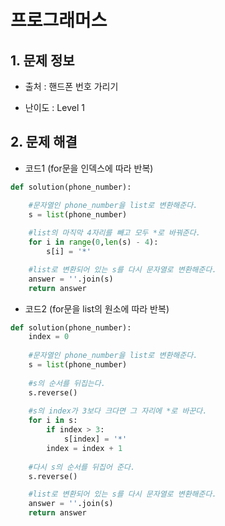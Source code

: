 # 프로그래머스  

## 1. 문제 정보

- 출처 : 핸드폰 번호 가리기

- 난이도 : Level 1

## 2. 문제 해결

- 코드1 (for문을 인덱스에 따라 반복)
```python
def solution(phone_number):

    #문자열인 phone_number을 list로 변환해준다.
    s = list(phone_number)
    
    #list의 마직막 4자리를 빼고 모두 *로 바꿔준다.
    for i in range(0,len(s) - 4):
        s[i] = '*'

    #list로 변환되어 있는 s를 다시 문자열로 변환해준다.
    answer = ''.join(s)
    return answer
```   
   
- 코드2 (for문을 list의 원소에 따라 반복)
```python
def solution(phone_number):
    index = 0
    
    #문자열인 phone_number을 list로 변환해준다.
    s = list(phone_number)
    
    #s의 순서를 뒤집는다.
    s.reverse()
   
    #s의 index가 3보다 크다면 그 자리에 *로 바꾼다.
    for i in s:
        if index > 3:
            s[index] = '*'
        index = index + 1
    
    #다시 s의 순서를 뒤집어 준다.
    s.reverse()

    #list로 변환되어 있는 s를 다시 문자열로 변환해준다.
    answer = ''.join(s)
    return answer
```
